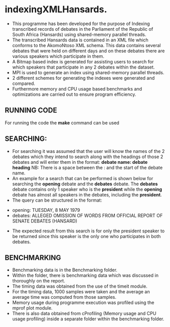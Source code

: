 # indexingXMLHansards.
- This programme has been developed for the purpose of Indexing transcribed records of debates in the Parliament of the Republic of South Africa (Hansards) using shared-memory parallel threads.
- The transcribed Hansards data is contained in an XML file which conforms to the AkomoNtoso XML schema. This data contains several debates that were held on different days and on these debates there are various speakers which participate in them.
- A Bitmap based index is generated for assisting users to search for which speakers that participate in any 2 debates within the dataset. 
- MPI is used to generate an index using shared-memory parallel threads.
- 2 different schemes for generating the indexes were generated and compared.
- Furthermore memory and CPU usage based benchmarks and optimizations are carried out to ensure program efficiency.

## RUNNING CODE
For running the code the **make** command can be used

## SEARCHING:
- For searching it was assumed that the user will know the names of the 2 debates which they intend to search along with the headings of those 2 debates and will enter them in the format:
**debate name: debate heading** 
NB: There is a space between the : and the start of the debate name.
- An example for a search that can be performed is shown below for searching the **opening** debate and the **debates** debate. The **debates** debate contains only 1 speaker who is the **president** while the **opening** debate has almost all speakers in the debates, including the **president**. 
- The query can be structured in the format:

* opening: TUESDAY, 8 MAY 1979
* debates: ALLEGED OMISSION OF WORDS FROM OFFICIAL REPORT OF SENATE DEBATES (HANSARD)

- The expected result from this search is for only the president speaker to be returned since this speaker is the only one who participates in both debates.

## BENCHMARKING

- Benchmarking data is in the Benchmarking folder.
- Within the folder, there is benchmarking data which was discussed in thoroughly on the report.
- The timing data was obtained from the use of the timeit module.
- For the timing data, 1000 samples were taken and the average an average time was computed from those samples.
- Memory usage during programme execution was profiled using the mprof plot module.
- There is also data obtained from cProfiling (Memory usage and CPU usage profiling) inside a separate folder within the benchmarking folder.
